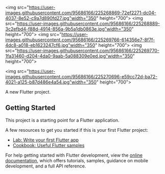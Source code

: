 

<img src="https://user-images.githubusercontent.com/95686166/225268869-72ef2271-dc04-4037-8e52-c9a7d890fd27.jpg"width="350" height="700">
<img src="https://user-images.githubusercontent.com/95686166/225268889-3c2efbd4-f88d-4914-856a-9b5a1db0863e.jpg"width="350" height="700">
<img src="https://user-images.githubusercontent.com/95686166/225269766-614356e7-8f7f-4dc8-a018-eb1623247cf6.jpg"width="350" height="700">
<img src="https://user-images.githubusercontent.com/95686166/225269770-1fa31460-d204-4da0-9aab-5a088309e0ed.jpg"width="350" height="700">

<img src="https://user-images.githubusercontent.com/95686166/225270696-e59cc72d-ba72-4021-a125-b87d486e4a54.jpg"width="350" height="700">


A new Flutter project.

## Getting Started

This project is a starting point for a Flutter application.

A few resources to get you started if this is your first Flutter project:

- [Lab: Write your first Flutter app](https://docs.flutter.dev/get-started/codelab)
- [Cookbook: Useful Flutter samples](https://docs.flutter.dev/cookbook)

For help getting started with Flutter development, view the
[online documentation](https://docs.flutter.dev/), which offers tutorials,
samples, guidance on mobile development, and a full API reference.


